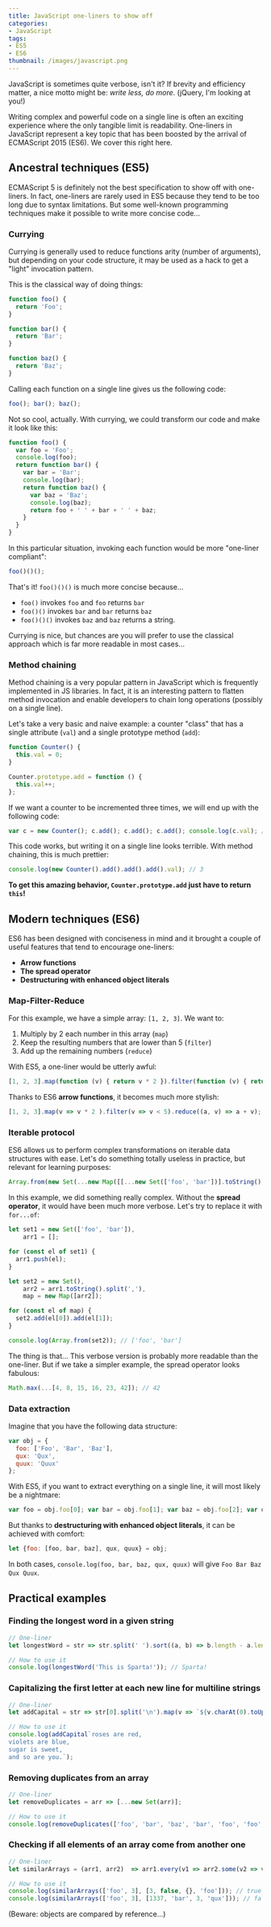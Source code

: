 ```yaml
---
title: JavaScript one-liners to show off
categories:
- JavaScript
tags:
- ES5
- ES6
thumbnail: /images/javascript.png
---
```


JavaScript is sometimes quite verbose, isn't it? If brevity and efficiency matter, a nice motto might be: *write less, do more*. (jQuery, I'm looking at you!)

Writing complex and powerful code on a single line is often an exciting experience where the only tangible limit is readability. One-liners in JavaScript represent a key topic that has been boosted by the arrival of ECMAScript 2015 (ES6). We cover this right here.

<!-- more -->

## Ancestral techniques (ES5)

ECMAScript 5 is definitely not the best specification to show off with one-liners. In fact, one-liners are rarely used in ES5 because they tend to be too long due to syntax limitations. But some well-known programming techniques make it possible to write more concise code...

### Currying

Currying is generally used to reduce functions arity (number of arguments), but depending on your code structure, it may be used as a hack to get a "light" invocation pattern.

This is the classical way of doing things:

```JavaScript
function foo() {
  return 'Foo';
}

function bar() {
  return 'Bar';
}

function baz() {
  return 'Baz';
}
```

Calling each function on a single line gives us the following code:

```JavaScript
foo(); bar(); baz();
```

Not so cool, actually. With currying, we could transform our code and make it look like this:

```JavaScript
function foo() {
  var foo = 'Foo';
  console.log(foo);
  return function bar() {
    var bar = 'Bar';
    console.log(bar);
    return function baz() {
      var baz = 'Baz';
      console.log(baz);
      return foo + ' ' + bar + ' ' + baz;
    }
  }
}
```

In this particular situation, invoking each function would be more "one-liner compliant":

```JavaScript
foo()()();
```

That's it! `foo()()()` is much more concise because...

- `foo()` invokes `foo` and `foo` returns `bar`
- `foo()()` invokes `bar` and `bar` returns `baz`
- `foo()()()` invokes `baz` and `baz` returns a string.

Currying is nice, but chances are you will prefer to use the classical approach which is far more readable in most cases...

### Method chaining

Method chaining is a very popular pattern in JavaScript which is frequently implemented in JS libraries. In fact, it is an interesting pattern to flatten method invocation and enable developers to chain long operations (possibly on a single line).

Let's take a very basic and naive example: a counter "class" that has a single attribute (`val`) and a single prototype method (`add`):

```JavaScript
function Counter() {
  this.val = 0;
}

Counter.prototype.add = function () {
  this.val++;
};
```

If we want a counter to be incremented three times, we will end up with the following code:

```JavaScript
var c = new Counter(); c.add(); c.add(); c.add(); console.log(c.val); // 3
```

This code works, but writing it on a single line looks terrible. With method chaining, this is much prettier:

```JavaScript
console.log(new Counter().add().add().add().val); // 3
```

**To get this amazing behavior, `Counter.prototype.add` just have to return `this`!**

## Modern techniques (ES6)

ES6 has been designed with conciseness in mind and it brought a couple of useful features that tend to encourage one-liners:

- **Arrow functions**
- **The spread operator**
- **Destructuring with enhanced object literals**

### Map-Filter-Reduce

For this example, we have a simple array: `[1, 2, 3]`. We want to:

1. Multiply by 2 each number in this array (`map`)
2. Keep the resulting numbers that are lower than 5 (`filter`)
3. Add up the remaining numbers (`reduce`)

With ES5, a one-liner would be utterly awful:

```JavaScript
[1, 2, 3].map(function (v) { return v * 2 }).filter(function (v) { return v < 5 }).reduce(function (a, v) { return a + v }); // 6
```

Thanks to ES6 **arrow functions**, it becomes much more stylish:

```JavaScript
[1, 2, 3].map(v => v * 2 ).filter(v => v < 5).reduce((a, v) => a + v); // 6
```

### Iterable protocol

ES6 allows us to perform complex transformations on iterable data structures with ease. Let's do something totally useless in practice, but relevant for learning purposes:

```JavaScript
Array.from(new Set(...new Map([[...new Set(['foo', 'bar'])].toString().split(',')]))); // ['foo', 'bar']
```

In this example, we did something really complex. Without the **spread operator**, it would have been much more verbose. Let's try to replace it with `for...of`:

```JavaScript
let set1 = new Set(['foo', 'bar']),
    arr1 = [];

for (const el of set1) {
  arr1.push(el);
}

let set2 = new Set(),
    arr2 = arr1.toString().split(','),
    map = new Map([arr2]);

for (const el of map) {
  set2.add(el[0]).add(el[1]);
}

console.log(Array.from(set2)); // ['foo', 'bar']
```

The thing is that... This verbose version is probably more readable than the one-liner. But if we take a simpler example, the spread operator looks fabulous:

```JavaScript
Math.max(...[4, 8, 15, 16, 23, 42]); // 42
```

### Data extraction

Imagine that you have the following data structure:

```JavaScript
var obj = {
  foo: ['Foo', 'Bar', 'Baz'],
  qux: 'Qux',
  quux: 'Quux'
};
```

With ES5, if you want to extract everything on a single line, it will most likely be a nightmare:

```JavaScript
var foo = obj.foo[0]; var bar = obj.foo[1]; var baz = obj.foo[2]; var qux = obj.qux; var quux = obj.quux;
```

But thanks to **destructuring with enhanced object literals**, it can be achieved with comfort:

```JavaScript
let {foo: [foo, bar, baz], qux, quux} = obj;
```

In both cases, `console.log(foo, bar, baz, qux, quux)` will give `Foo Bar Baz Qux Quux`.

## Practical examples

### Finding the longest word in a given string

```JavaScript
// One-liner
let longestWord = str => str.split(' ').sort((a, b) => b.length - a.length)[0];

// How to use it
console.log(longestWord('This is Sparta!')); // Sparta!
```

### Capitalizing the first letter at each new line for multiline strings

```JavaScript
// One-liner
let addCapital = str => str[0].split('\n').map(v => `${v.charAt(0).toUpperCase()}${v.substr(1)}`).join('\n');

// How to use it
console.log(addCapital`roses are red,
violets are blue,
sugar is sweet,
and so are you.`);
```

### Removing duplicates from an array

```JavaScript
// One-liner
let removeDuplicates = arr => [...new Set(arr)];

// How to use it
console.log(removeDuplicates(['foo', 'bar', 'baz', 'bar', 'foo', 'foo', 'baz', 'foo']));
```

### Checking if all elements of an array come from another one

```JavaScript
// One-liner
let similarArrays = (arr1, arr2)  => arr1.every(v1 => arr2.some(v2 => v1 === v2));

// How to use it
console.log(similarArrays(['foo', 3], [3, false, {}, 'foo'])); // true
console.log(similarArrays(['foo', 3], [1337, 'bar', 3, 'qux'])); // false
```

(Beware: objects are compared by reference...)
